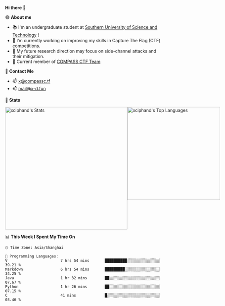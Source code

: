 **Hi there** 👋


😄 **About me**

- 📚 I'm an undergraduate student at [Southern University of Science and Technology](https://www.sustech.edu.cn)！
- 🌱 I’m currently working on improving my skills in Capture The Flag (CTF) competitions.
- 🔭 My future research direction may focus on side-channel attacks and their mitigation.
- 🚩 Current member of [COMPASS CTF Team](https://blog.compassc.tf/) 

👋 **Contact Me**

- 📫 [x@compassc.tf](mailto:x@compassc.tf)
- 📫 [mail@x-d.fun](mailto:mail@x-d.fun)

🌟 **Stats**

<div style="display: flex; justify-content: space-between;">
  <img src="https://github-readme-stats-ten-dusky-26.vercel.app/api?username=xciphand&theme=vue-dark&show_icons=true&hide_border=true&count_private=true" alt="xciphand's Stats" width="395" />
  <img src="https://github-readme-stats-ten-dusky-26.vercel.app/api/top-langs/?username=xciphand&theme=vue-dark&show_icons=true&hide_border=true&layout=compact" alt="xciphand's Top Languages" width="300" />
</div>


<!--START_SECTION:waka-->
📊 **This Week I Spent My Time On** 

```text
🕑︎ Time Zone: Asia/Shanghai

💬 Programming Languages: 
V                        7 hrs 54 mins       ██████████░░░░░░░░░░░░░░░   39.21 % 
Markdown                 6 hrs 54 mins       █████████░░░░░░░░░░░░░░░░   34.25 % 
Java                     1 hr 32 mins        ██░░░░░░░░░░░░░░░░░░░░░░░   07.67 % 
Python                   1 hr 26 mins        ██░░░░░░░░░░░░░░░░░░░░░░░   07.15 % 
C                        41 mins             █░░░░░░░░░░░░░░░░░░░░░░░░   03.46 % 
```


<!--END_SECTION:waka-->
